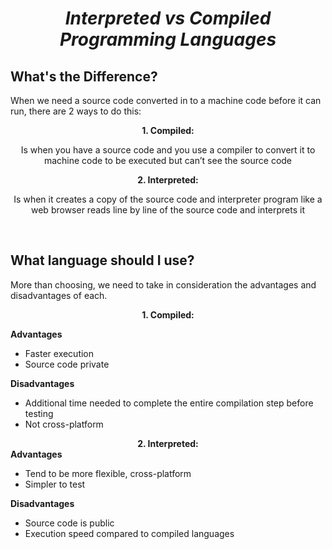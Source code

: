 


*<center> <h1>Interpreted vs Compiled Programming Languages </h1> </center>*



## What's the Difference?

When we need a source code converted in to a machine code before it can run, there are 2 ways to do this: 
 

**<center> 1. Compiled:**

Is when you have a source code and you use a compiler to convert it to machine code to be executed but can’t see the source code  

**2. Interpreted:**

 Is when it creates a copy of the source code and  interpreter program like a web browser reads line by line of the source code and interprets it 
 </center>
<br />

##  What language should I use?
More than choosing, we need to take in consideration the advantages and disadvantages of each. 


**<center> 1. Compiled:**</center>

 **Advantages**  
<ul>
  <li>Faster execution</li>
  <li>Source code private</li>
</ul>



**Disadvantages**

<ul>
  <li>Additional time needed to complete the entire compilation step before testing </li>
  <li>Not cross-platform</li>
</ul>

**<center>2. Interpreted:**</center>
**Advantages** 
<ul>
  <li>Tend to be more flexible, cross-platform</li>
  <li>Simpler to test</li>
</ul>



**Disadvantages**

<ul>
  <li>Source code is public </li>
  <li>Execution speed compared to compiled languages</li>
</ul>





